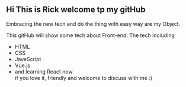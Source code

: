 ## Hi This is Rick welcome tp my gitHub  

Embracing the new tech and do the thing with easy way are my Object.

This gitHub will show some tech about Front-end.
The tech including 
+ HTML
+ CSS
+ JaveScript
+ Vue.js
+ and learning React now  
if you love it, friendly and welcome to discuss with me :)
